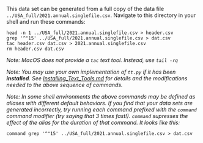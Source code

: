 This data set can be generated from a full copy of the data file `../USA_full/2021.annual.singlefile.csv`.  Navigate to this directory in your shell and run these commands:

    head -n 1 ../USA_full/2021.annual.singlefile.csv > header.csv
    grep '^"15' ../USA_full/2021.annual.singlefile.csv > dat.csv
    tac header.csv dat.csv > 2021.annual.singlefile.csv
    rm header.csv dat.csv

*Note: MacOS does not provide a `tac` text tool.  Instead, use `tail -rq`*

*Note: You may use your own implementation of `tt.py` if it has been **installed**. See [Installing_Text_Tools.md](../../instructions/Installing_Text_Tools.md) for details and the modifications needed to the above sequence of commands.*

*Note: In some shell environments the above commands may be defined as _aliases_ with different default behaviors.  If you find that your data sets are generated incorrectly, try running each command prefixed with the `command` command modifier (try saying that 3 times fast!).  `command` supresses the effect of the alias for the duration of that command.  It looks like this:*

    command grep '^"15' ../USA_full/2021.annual.singlefile.csv > dat.csv
